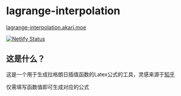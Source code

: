 # lagrange-interpolation
[lagrange-interpolation.akari.moe](https://lagrange-interpolation.akari.moe)

[![Netlify Status](https://api.netlify.com/api/v1/badges/ef0ad847-0e8b-4f3d-ae1d-5a10cdd05d09/deploy-status)](https://app.netlify.com/sites/lagrange-interpolation/deploys)

## 这是什么？
这是一个用于生成拉格朗日插值函数的Latex公式的工具，灵感来源于[知乎](https://www.zhihu.com/question/454829651/answer/1839728258)

仅需填写函数值即可生成对应的公式
